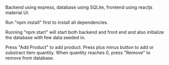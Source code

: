 Backend using express, database using SQLite, frontend using reactjs material UI.

Run "npm install" first to install all dependencies.

Running "npm start" will start both backend and front end and also initialize the database with few data seeded in. 

Press "Add Product" to add product. 
Press plus minus button to add or substract item quantity.
When quantity reaches 0, press "Remove" to remove from database.

